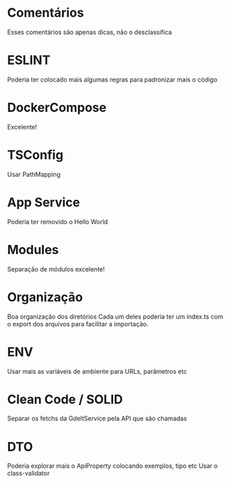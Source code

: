 # Comentários
Esses comentários são apenas dicas, não o desclassifica

# ESLINT
Poderia ter colocado mais algumas regras para padronizar mais o código

# DockerCompose
Excelente!

# TSConfig
Usar PathMapping

# App Service
Poderia ter removido o Hello World

# Modules
Separação de módulos excelente!

# Organização
Boa organização dos diretórios
Cada um deles poderia ter um index.ts com o export dos arquivos para facilitar a importação.

# ENV
Usar mais as variáveis de ambiente para URLs, parâmetros etc

# Clean Code / SOLID
Separar os fetchs da GdeltService pela API que são chamadas

# DTO
Poderia explorar mais o ApiProperty colocando exemplos, tipo etc
Usar o class-validator
